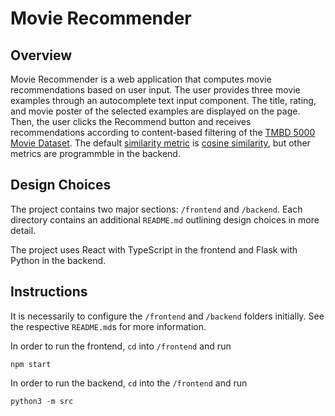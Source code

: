 # Movie Recommender

## Overview

Movie Recommender is a web application that computes movie recommendations based on user input. The user provides three movie examples through an autocomplete text input component. The title, rating, and movie poster of the selected examples are displayed on the page. Then, the user clicks the Recommend button and receives recommendations according to content-based filtering of the [TMBD 5000 Movie Dataset](https://www.kaggle.com/tmdb/tmdb-movie-metadata?select=tmdb_5000_movies.csv). The default [similarity metric](https://en.wikipedia.org/wiki/Similarity_measure) is [cosine similarity](https://en.wikipedia.org/wiki/Cosine_similarity), but other metrics are programmble in the backend.

## Design Choices

The project contains two major sections: `/frontend` and `/backend`. Each directory contains an additional `README.md` outlining design choices in more detail.

The project uses React with TypeScript in the frontend and Flask with Python in the backend.

## Instructions

It is necessarily to configure the `/frontend` and `/backend` folders initially. See the respective `README.md`s for more information.

In order to run the frontend, `cd` into `/frontend` and run

```console
npm start
```

In order to run the backend, `cd` into the `/frontend` and run

```console
python3 -m src
```
